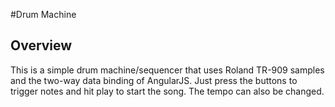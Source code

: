 #Drum Machine

## Overview
This is a simple drum machine/sequencer that uses Roland TR-909 samples and the
two-way data binding of AngularJS. Just press the buttons to trigger notes and
hit play to start the song. The tempo can also be changed.